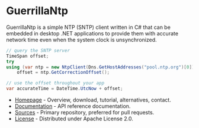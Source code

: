 # GuerrillaNtp #

GuerrillaNtp is a simple NTP (SNTP) client written in C# that can be embedded in desktop .NET applications
to provide them with accurate network time even when the system clock is unsynchronized.

```csharp
// query the SNTP server
TimeSpan offset;
try
using (var ntp = new NtpClient(Dns.GetHostAddresses("pool.ntp.org")[0]))
    offset = ntp.GetCorrectionOffset();

// use the offset throughout your app
var accurateTime = DateTime.UtcNow + offset;
```

* [Homepage](https://guerrillantp.machinezoo.com/) - Overview, download, tutorial, alternatives, contact.
* [Documentation](https://guerrillantp.machinezoo.com/api/) - API reference documentation.
* [Sources](https://bitbucket.org/robertvazan/guerrillantp/src) - Primary repository, preferred for pull requests.
* [License](https://www.apache.org/licenses/LICENSE-2.0) - Distributed under Apache License 2.0.

